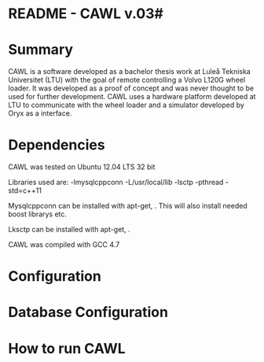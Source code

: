 # README - CAWL v.03#
 
# Summary #
CAWL is a software developed as a bachelor thesis work at Luleå Tekniska Universitet (LTU) with the goal of remote controlling a Volvo L120G wheel loader. It was developed as a proof of concept and was never thought to be used for further development. CAWL uses a hardware platform developed at LTU to communicate with the wheel loader and a simulator developed by Oryx as a interface.

# Dependencies #
CAWL was tested on Ubuntu 12.04 LTS 32 bit

Libraries used are:
-lmysqlcppconn
-L/usr/local/lib -lsctp 
-pthread
-std=c++11

Mysqlcppconn can be installed with apt-get, <sudo apt-get install  libmysqlcppconn-dev>. This will also install needed boost librarys etc.

Lksctp can be installed with apt-get, <sudo apt-get install libsctp-dev lksctp-tools>.

CAWL was compiled with GCC 4.7

# Configuration #

# Database Configuration #

# How to run CAWL #

